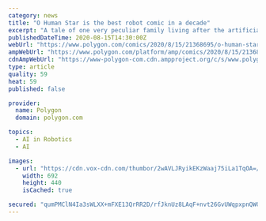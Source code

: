 ```yaml
---
category: news
title: "O Human Star is the best robot comic in a decade"
excerpt: "A tale of one very peculiar family living after the artificial intelligence singularity, O Human Star delves into complex themes of gender and the need to belong, weaving them into a story that’s hard to talk about without giving up some major spoilers — but we’ll do our best."
publishedDateTime: 2020-08-15T14:30:00Z
webUrl: "https://www.polygon.com/comics/2020/8/15/21368695/o-human-star-review-best-sci-fi-comics"
ampWebUrl: "https://www.polygon.com/platform/amp/comics/2020/8/15/21368695/o-human-star-review-best-sci-fi-comics"
cdnAmpWebUrl: "https://www-polygon-com.cdn.ampproject.org/c/s/www.polygon.com/platform/amp/comics/2020/8/15/21368695/o-human-star-review-best-sci-fi-comics"
type: article
quality: 59
heat: 59
published: false

provider:
  name: Polygon
  domain: polygon.com

topics:
  - AI in Robotics
  - AI

images:
  - url: "https://cdn.vox-cdn.com/thumbor/2wAVLJRyikEKzWaaj75iLa1TqOA=/1400x0/filters:no_upscale()/cdn.vox-cdn.com/uploads/chorus_asset/file/21759664/ohs_546.jpg"
    width: 692
    height: 440
    isCached: true

secured: "qumPMClN4Ia3sWLXX+mFXE13QrRR2D/rfJknUz8LAqF+nvt26GvUWqpxpnQW0AfbhvKrko0eu1YOA8i2a+cnGRq4M162jzb+OcLJADwob1mZJ6jPQUcZFDb4Ec0tyVuxJ2Rr+2XzZ5MSTBC85bH+i3mHl2/JhfPUog46FnZXm7QGlPzdSNOFNL55GKIxaUs3HncTzecq1E/jcmue5Or7PZLSeNhUpuSpif1FJtNJ1srIe6ID3bHF+2fMFCwaxxf+JBF9HSLl2S1SXIAw0QY3JxTPRvLDaXtlmVtTvEHXBXyaNnanvkA+/1SmNVPh7kR8//ST3wAlG1+7Re7jjleyJA==;WMkF6BJIebX+yJ2NIc+/mQ=="
---
```


